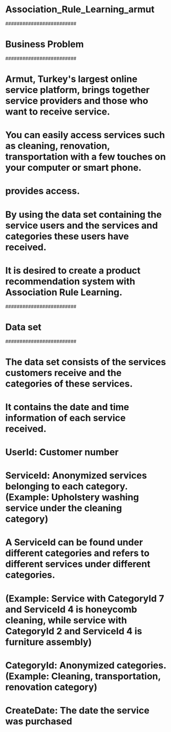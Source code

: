 # Association_Rule_Learning_armut

#########################
# Business Problem
#########################

# Armut, Turkey's largest online service platform, brings together service providers and those who want to receive service.
# You can easily access services such as cleaning, renovation, transportation with a few touches on your computer or smart phone.
# provides access.
# By using the data set containing the service users and the services and categories these users have received.
# It is desired to create a product recommendation system with Association Rule Learning.


#########################
# Data set
#########################
# The data set consists of the services customers receive and the categories of these services.
# It contains the date and time information of each service received.

# UserId: Customer number
# ServiceId: Anonymized services belonging to each category. (Example: Upholstery washing service under the cleaning category)
# A ServiceId can be found under different categories and refers to different services under different categories.
# (Example: Service with CategoryId 7 and ServiceId 4 is honeycomb cleaning, while service with CategoryId 2 and ServiceId 4 is furniture assembly)
# CategoryId: Anonymized categories. (Example: Cleaning, transportation, renovation category)
# CreateDate: The date the service was purchased
